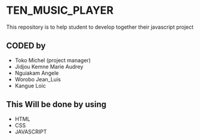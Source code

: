 # TEN_MUSIC_PLAYER
This repository is to help student to develop together their javascript project

## CODED by
- Toko Michel (project manager)
- Jidjou Kemne Marie Audrey
- Nguiakam Angele
- Worobo Jean_Luis
- Kangue Loic

## This Will be done by using 
- HTML
- CSS
- JAVASCRIPT
